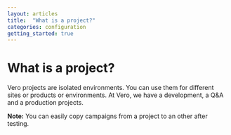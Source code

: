```yaml
---
layout: articles
title:  "What is a project?"
categories: configuration
getting_started: true
---
```


# What is a project?

Vero projects are isolated environments. You can use them for different sites or products or environments. At Vero, we have a development, a Q&A and a production projects.

**Note:** You can easily copy campaigns from a project to an other after testing.